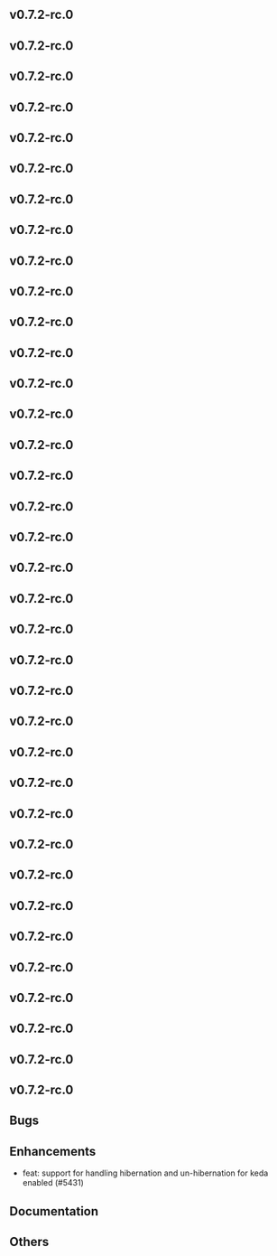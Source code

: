 ## v0.7.2-rc.0



## v0.7.2-rc.0



## v0.7.2-rc.0



## v0.7.2-rc.0



## v0.7.2-rc.0



## v0.7.2-rc.0



## v0.7.2-rc.0



## v0.7.2-rc.0



## v0.7.2-rc.0



## v0.7.2-rc.0



## v0.7.2-rc.0



## v0.7.2-rc.0



## v0.7.2-rc.0



## v0.7.2-rc.0



## v0.7.2-rc.0



## v0.7.2-rc.0



## v0.7.2-rc.0



## v0.7.2-rc.0



## v0.7.2-rc.0



## v0.7.2-rc.0



## v0.7.2-rc.0



## v0.7.2-rc.0



## v0.7.2-rc.0



## v0.7.2-rc.0



## v0.7.2-rc.0



## v0.7.2-rc.0



## v0.7.2-rc.0



## v0.7.2-rc.0



## v0.7.2-rc.0



## v0.7.2-rc.0



## v0.7.2-rc.0



## v0.7.2-rc.0



## v0.7.2-rc.0



## v0.7.2-rc.0



## v0.7.2-rc.0



## v0.7.2-rc.0

## Bugs
## Enhancements
- feat: support for handling hibernation and un-hibernation for keda enabled (#5431)
## Documentation
## Others


